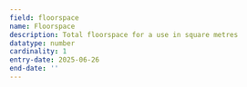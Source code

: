 ```yaml
---
field: floorspace
name: Floorspace
description: Total floorspace for a use in square metres
datatype: number
cardinality: 1
entry-date: 2025-06-26
end-date: ''
---
```

